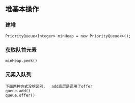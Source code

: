 ## 堆基本操作
### 建堆
```PriorityQueue<Integer> minHeap = new PriorityQueue<>();```
### 获取队首元素
```minHeap.peek()```

### 元素入队列
```
下面两种方式没啥区别，  add底层是调用了offer
queue.add()    
queue.offer()  
```
